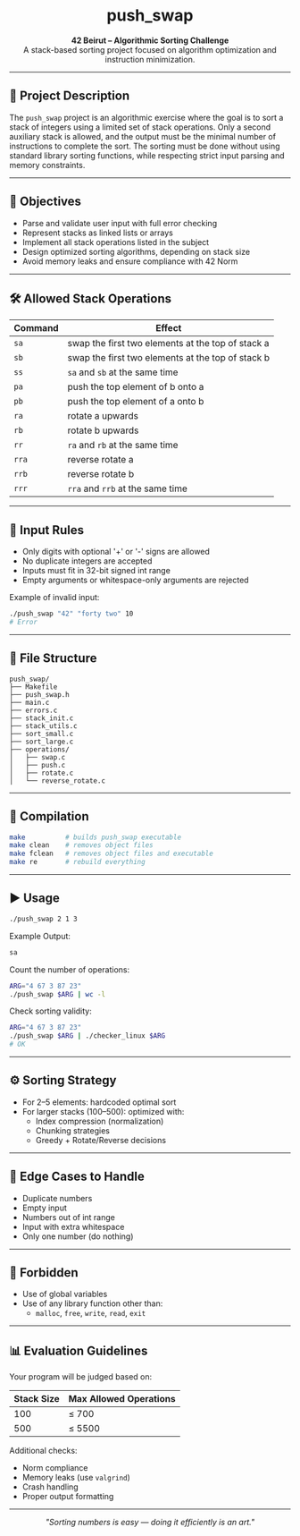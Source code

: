 <h1 align="center">push_swap</h1>

<p align="center">
  <strong>42 Beirut – Algorithmic Sorting Challenge</strong><br>
  A stack-based sorting project focused on algorithm optimization and instruction minimization.
</p>

---

## 📌 Project Description

The `push_swap` project is an algorithmic exercise where the goal is to sort a stack of integers using a limited set of stack operations. Only a second auxiliary stack is allowed, and the output must be the minimal number of instructions to complete the sort. The sorting must be done without using standard library sorting functions, while respecting strict input parsing and memory constraints.

---

## 🧠 Objectives

- Parse and validate user input with full error checking  
- Represent stacks as linked lists or arrays  
- Implement all stack operations listed in the subject  
- Design optimized sorting algorithms, depending on stack size  
- Avoid memory leaks and ensure compliance with 42 Norm  

---

## 🛠️ Allowed Stack Operations

| Command | Effect |
|--------|--------|
| `sa`   | swap the first two elements at the top of stack a |
| `sb`   | swap the first two elements at the top of stack b |
| `ss`   | `sa` and `sb` at the same time |
| `pa`   | push the top element of b onto a |
| `pb`   | push the top element of a onto b |
| `ra`   | rotate a upwards |
| `rb`   | rotate b upwards |
| `rr`   | `ra` and `rb` at the same time |
| `rra`  | reverse rotate a |
| `rrb`  | reverse rotate b |
| `rrr`  | `rra` and `rrb` at the same time |

---

## 🧾 Input Rules

- Only digits with optional '+' or '-' signs are allowed  
- No duplicate integers are accepted  
- Inputs must fit in 32-bit signed int range  
- Empty arguments or whitespace-only arguments are rejected  

Example of invalid input:

```bash
./push_swap "42" "forty two" 10
# Error
```

---

## 📂 File Structure

```
push_swap/
├── Makefile
├── push_swap.h
├── main.c
├── errors.c
├── stack_init.c
├── stack_utils.c
├── sort_small.c
├── sort_large.c
├── operations/
│   ├── swap.c
│   ├── push.c
│   ├── rotate.c
│   └── reverse_rotate.c
```

---

## 🔧 Compilation

```bash
make          # builds push_swap executable
make clean    # removes object files
make fclean   # removes object files and executable
make re       # rebuild everything
```

---

## ▶️ Usage

```bash
./push_swap 2 1 3
```

Example Output:

```bash
sa
```

Count the number of operations:

```bash
ARG="4 67 3 87 23"
./push_swap $ARG | wc -l
```

Check sorting validity:

```bash
ARG="4 67 3 87 23"
./push_swap $ARG | ./checker_linux $ARG
# OK
```

---

## ⚙️ Sorting Strategy

- For 2–5 elements: hardcoded optimal sort  
- For larger stacks (100–500): optimized with:  
  - Index compression (normalization)  
  - Chunking strategies  
  - Greedy + Rotate/Reverse decisions  

---

## 🧪 Edge Cases to Handle

- Duplicate numbers  
- Empty input  
- Numbers out of int range  
- Input with extra whitespace  
- Only one number (do nothing)  

---

## 🚫 Forbidden

- Use of global variables  
- Use of any library function other than:  
  - `malloc`, `free`, `write`, `read`, `exit`  

---

## 📊 Evaluation Guidelines

Your program will be judged based on:

| Stack Size | Max Allowed Operations |
|------------|------------------------|
| 100        | ≤ 700                  |
| 500        | ≤ 5500                 |

Additional checks:
- Norm compliance  
- Memory leaks (use `valgrind`)  
- Crash handling  
- Proper output formatting  

---

<p align="center"><i>"Sorting numbers is easy — doing it efficiently is an art."</i></p>
